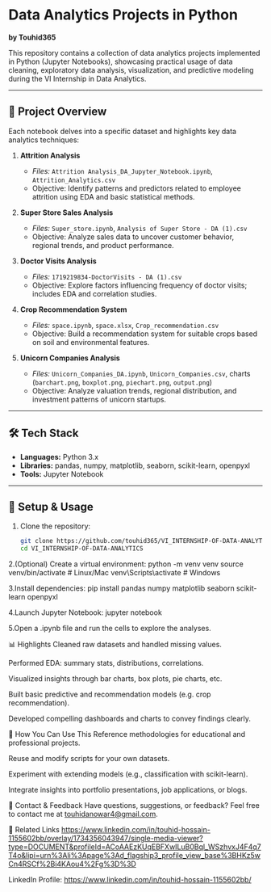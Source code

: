 # Data Analytics Projects in Python  
**by Touhid365**

This repository contains a collection of data analytics projects implemented in Python (Jupyter Notebooks), showcasing practical usage of data cleaning, exploratory data analysis, visualization, and predictive modeling during the VI Internship in Data Analytics.

---

## 📁 Project Overview

Each notebook delves into a specific dataset and highlights key data analytics techniques:

1. **Attrition Analysis**  
   - *Files:* `Attrition Analysis_DA_Jupyter_Notebook.ipynb`, `Attrition_Analytics.csv`  
   - Objective: Identify patterns and predictors related to employee attrition using EDA and basic statistical methods.

2. **Super Store Sales Analysis**  
   - *Files:* `Super_store.ipynb`, `Analysis of Super Store - DA (1).csv`  
   - Objective: Analyze sales data to uncover customer behavior, regional trends, and product performance.

3. **Doctor Visits Analysis**  
   - *Files:* `1719219834-DoctorVisits - DA (1).csv`  
   - Objective: Explore factors influencing frequency of doctor visits; includes EDA and correlation studies.

4. **Crop Recommendation System**  
   - *Files:* `space.ipynb`, `space.xlsx`, `Crop_recommendation.csv`  
   - Objective: Build a recommendation system for suitable crops based on soil and environmental features.

5. **Unicorn Companies Analysis**  
   - *Files:* `Unicorn_Companies_DA.ipynb`, `Unicorn_Companies.csv`, charts (`barchart.png`, `boxplot.png`, `piechart.png`, `output.png`)  
   - Objective: Analyze valuation trends, regional distribution, and investment patterns of unicorn startups.

---

## 🛠️ Tech Stack

- **Languages:** Python 3.x  
- **Libraries:** pandas, numpy, matplotlib, seaborn, scikit-learn, openpyxl  
- **Tools:** Jupyter Notebook  

---

## 🚀 Setup & Usage

1. Clone the repository:
   ```bash
   git clone https://github.com/touhid365/VI_INTERNSHIP-OF-DATA-ANALYTICS.git
   cd VI_INTERNSHIP-OF-DATA-ANALYTICS
   
2.(Optional) Create a virtual environment:
python -m venv venv
source venv/bin/activate  # Linux/Mac
venv\Scripts\activate     # Windows

3.Install dependencies:
pip install pandas numpy matplotlib seaborn scikit-learn openpyxl

4.Launch Jupyter Notebook:
jupyter notebook

5.Open a .ipynb file and run the cells to explore the analyses.

📊 Highlights
Cleaned raw datasets and handled missing values.

Performed EDA: summary stats, distributions, correlations.

Visualized insights through bar charts, box plots, pie charts, etc.

Built basic predictive and recommendation models (e.g. crop recommendation).

Developed compelling dashboards and charts to convey findings clearly.

🎯 How You Can Use This
Reference methodologies for educational and professional projects.

Reuse and modify scripts for your own datasets.

Experiment with extending models (e.g., classification with scikit-learn).

Integrate insights into portfolio presentations, job applications, or blogs.

📩 Contact & Feedback
Have questions, suggestions, or feedback?
Feel free to contact me at touhidanowar4@gmail.com.

🔗 Related Links
https://www.linkedin.com/in/touhid-hossain-1155602bb/overlay/1734356043947/single-media-viewer?type=DOCUMENT&profileId=ACoAAEzKUqEBFXwILuB0Bql_WSzhvxJ4F4q7T4o&lipi=urn%3Ali%3Apage%3Ad_flagship3_profile_view_base%3BHKz5wCn4RSCf%2Bi4KAou4%2Fg%3D%3D

LinkedIn Profile: https://www.linkedin.com/in/touhid-hossain-1155602bb/




